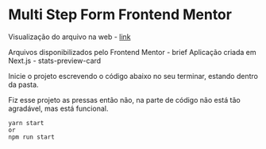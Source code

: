 # Multi Step Form Frontend Mentor

Visualização do arquivo na web - [link]()

Arquivos disponibilizados pelo Frontend Mentor - brief
Aplicação criada em Next.js - stats-preview-card

Inicie o projeto escrevendo o código abaixo no seu terminar, estando dentro da pasta.

Fiz esse projeto as pressas então não, na parte de código não está tão agradável, mas está funcional.

```
yarn start
or
npm run start
```